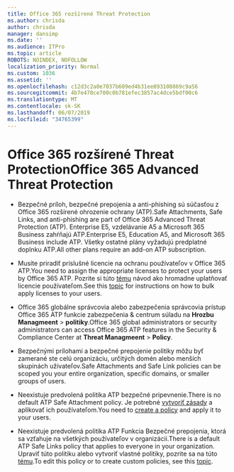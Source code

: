 ```yaml
---
title: Office 365 rozšírené Threat Protection
ms.author: chrisda
author: chrisda
manager: dansimp
ms.date: ''
ms.audience: ITPro
ms.topic: article
ROBOTS: NOINDEX, NOFOLLOW
localization_priority: Normal
ms.custom: 1036
ms.assetid: ''
ms.openlocfilehash: c12d3c2a0e7037b609ed4b31ee893108869c9a56
ms.sourcegitcommit: 4b7e478ce700c0b781efec3857ac4dce5bdf00c6
ms.translationtype: MT
ms.contentlocale: sk-SK
ms.lasthandoff: 06/07/2019
ms.locfileid: "34765399"
---
```

# <a name="office-365-advanced-threat-protection"></a><span data-ttu-id="2ca01-102">Office 365 rozšírené Threat Protection</span><span class="sxs-lookup"><span data-stu-id="2ca01-102">Office 365 Advanced Threat Protection</span></span>

- <span data-ttu-id="2ca01-103">Bezpečné príloh, bezpečné prepojenia a anti-phishing sú súčasťou z Office 365 rozšírené ohrozenie ochrany (ATP).</span><span class="sxs-lookup"><span data-stu-id="2ca01-103">Safe Attachments, Safe Links, and anti-phishing are part of Office 365 Advanced Threat Protection (ATP).</span></span> <span data-ttu-id="2ca01-104">Enterprise E5, vzdelávanie A5 a Microsoft 365 Business zahŕňajú ATP.</span><span class="sxs-lookup"><span data-stu-id="2ca01-104">Enterprise E5, Education A5, and Microsoft 365 Business include ATP.</span></span> <span data-ttu-id="2ca01-105">Všetky ostatné plány vyžadujú predplatné doplnku ATP.</span><span class="sxs-lookup"><span data-stu-id="2ca01-105">All other plans require an add-on ATP subscription.</span></span>

- <span data-ttu-id="2ca01-106">Musíte priradiť príslušné licencie na ochranu používateľov v Office 365 ATP.</span><span class="sxs-lookup"><span data-stu-id="2ca01-106">You need to assign the appropriate licenses to protect your users by Office 365 ATP.</span></span> <span data-ttu-id="2ca01-107">Pozrite si túto [tému](https://docs.microsoft.com/office365/admin/subscriptions-and-billing/assign-licenses-to-users) návod ako hromadne uplatňovať licencie používateľom.</span><span class="sxs-lookup"><span data-stu-id="2ca01-107">See this [topic](https://docs.microsoft.com/office365/admin/subscriptions-and-billing/assign-licenses-to-users) for instructions on how to bulk apply licenses to your users.</span></span>

- <span data-ttu-id="2ca01-108">Office 365 globálne správcovia alebo zabezpečenia správcovia prístup Office 365 ATP funkcie zabezpečenia & centrum súladu na **Hrozbu Managmeent** \> **politiky**.</span><span class="sxs-lookup"><span data-stu-id="2ca01-108">Office 365 global administrators or security administrators can access Office 365 ATP features in the Security & Compliance Center at **Threat Managmeent** \> **Policy**.</span></span>

- <span data-ttu-id="2ca01-109">Bezpečnými prílohami a bezpečné prepojenie politiky môžu byť zamerané ste celú organizáciu, určitých domén alebo menších skupinách užívateľov.</span><span class="sxs-lookup"><span data-stu-id="2ca01-109">Safe Attachments and Safe Link policies can be scoped you your entire organization, specific domains, or smaller groups of users.</span></span>

- <span data-ttu-id="2ca01-110">Neexistuje predvolená politika ATP bezpečné pripevnenie.</span><span class="sxs-lookup"><span data-stu-id="2ca01-110">There is no default ATP Safe Attachment policy.</span></span> <span data-ttu-id="2ca01-111">Je potrebné [vytvoriť zásady](https://docs.microsoft.com/office365/securitycompliance/set-up-atp-safe-attachments-policies) a aplikovať ich používateľom.</span><span class="sxs-lookup"><span data-stu-id="2ca01-111">You need to [create a policy](https://docs.microsoft.com/office365/securitycompliance/set-up-atp-safe-attachments-policies) and apply it to your users.</span></span>

- <span data-ttu-id="2ca01-112">Neexistuje predvolená politika ATP Funkcia Bezpečné prepojenia, ktorá sa vzťahuje na všetkých používateľov v organizácii.</span><span class="sxs-lookup"><span data-stu-id="2ca01-112">There is a default ATP Safe Links policy that applies to everyone in your organization.</span></span> <span data-ttu-id="2ca01-113">Upraviť túto politiku alebo vytvoriť vlastné politiky, pozrite sa na túto [tému](https://docs.microsoft.com/office365/securitycompliance/set-up-atp-safe-links-policies).</span><span class="sxs-lookup"><span data-stu-id="2ca01-113">To edit this policy or to create custom policies, see this [topic](https://docs.microsoft.com/office365/securitycompliance/set-up-atp-safe-links-policies).</span></span>
